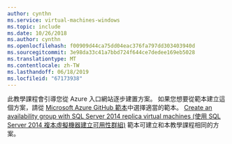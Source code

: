 ```yaml
---
author: cynthn
ms.service: virtual-machines-windows
ms.topic: include
ms.date: 10/26/2018
ms.author: cynthn
ms.openlocfilehash: f00909d44ca75dd04eac376fa797dd303403940d
ms.sourcegitcommit: 3e98da33c41a7bbd724f644ce7dedee169eb5028
ms.translationtype: MT
ms.contentlocale: zh-TW
ms.lasthandoff: 06/18/2019
ms.locfileid: "67173938"
---
```

此教學課程會引導您從 Azure 入口網站逐步建置方案。 如果您想要從範本建立這個方案，請從 [Microsoft Azure GitHub 範本](http://github.com/Azure/azure-quickstart-templates)中選擇適當的範本。 [Create an availability group with SQL Server 2014 replica virtual machines (使用 SQL Server 2014 複本虛擬機器建立可用性群組)](http://github.com/Azure/azure-quickstart-templates/tree/master/sqlvm-alwayson-cluster) 範本可建立和本教學課程相同的方案。 

